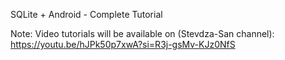 SQLite + Android - Complete Tutorial

Note: Video tutorials will be available on (Stevdza-San channel): https://youtu.be/hJPk50p7xwA?si=R3j-gsMv-KJz0NfS
